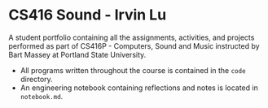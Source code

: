 # CS416 Sound - Irvin Lu

A student portfolio containing all the assignments, activities, and projects performed as part of CS416P - Computers, Sound and Music
instructed by Bart Massey at Portland State University.

- All programs written throughout the course is contained in the `code` directory.
- An engineering notebook containing reflections and notes is located in `notebook.md`.
